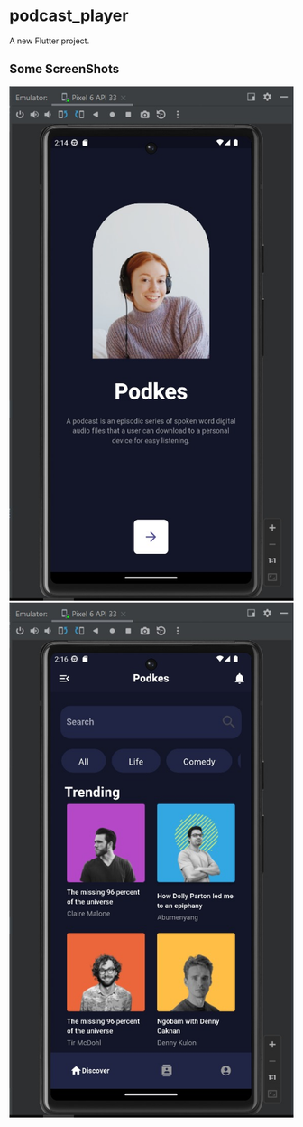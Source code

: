 # podcast_player

A new Flutter project.

## Some ScreenShots

![Screen Shot1](images/image1.jpg)
![Screen Shot1](images/image2.jpg)
